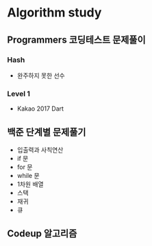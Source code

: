# Algorithm study

## Programmers 코딩테스트 문제풀이

  ### Hash
  
  - 완주하지 못한 선수
  
  ### Level 1
   - Kakao 2017 Dart

## 백준 단계별 문제풀기
  - 입출력과 사칙연산
  - if 문
  - for 문
  - while 문
  - 1차원 배열
  - 스택
  - 재귀
  - 큐 

## Codeup 알고리즘
